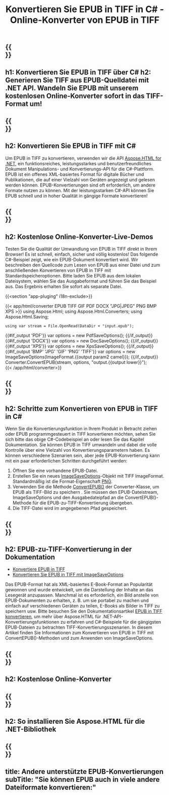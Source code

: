 ﻿---
translation: true
template: /templates/_template-conversion-child.md
title: Konvertieren Sie EPUB in TIFF in C# - Online-Konverter von EPUB in TIFF
description: Beispielcode für die Umwandlung von EPUB in TIFF C#. Verwenden Sie einfach die Konverter-API innerhalb von ASP.NET oder einer beliebigen .NET-Anwendung. Probieren Sie den Online-EPUB-zu-TIFF-Konverter kostenlos aus!
url: /net/conversion/epub-to-tiff/
family: html
platformtag: net
feature: conversion
informat: EPUB
outformat: TIFF
otherformats: PDF DOCX XPS BMP JPEG PNG TIFF GIF
---

{{<section banner>}}
---
h1: Konvertieren Sie EPUB in TIFF über C#
h2: Generieren Sie TIFF aus EPUB-Quelldatei mit .NET API. Wandeln Sie EPUB mit unserem kostenlosen Online-Konverter sofort in das TIFF-Format um!
---

{{<section overview>}}
---
h2: Konvertieren Sie EPUB in TIFF mit C#
---

Um EPUB in TIFF zu konvertieren, verwenden wir die API [Aspose.HTML for .NET](https://products.aspose.com/html/net/), ein funktionsreiches, leistungsstarkes und benutzerfreundliches Dokument Manipulations- und Konvertierungs-API für die C#-Plattform. EPUB ist ein offenes XML-basiertes Format für digitale Bücher und Publikationen, die auf einer Vielzahl von Geräten angezeigt und gelesen werden können. EPUB-Konvertierungen sind oft erforderlich, um andere Formate nutzen zu können. Mit der leistungsstarken C#-API können Sie EPUB schnell und in hoher Qualität in gängige Formate konvertieren!

{{<section demos>}}
---
h2: Kostenlose Online-Konverter-Live-Demos
---

Testen Sie die Qualität der Umwandlung von EPUB in TIFF direkt in Ihrem Browser! Es ist schnell, einfach, sicher und völlig kostenlos! Das folgende C#-Beispiel zeigt, wie ein EPUB-Dokument konvertiert wird. Wir beschreiben den Quellcode zum Lesen von EPUB aus einer Datei und zum anschließenden Konvertieren von EPUB in TIFF mit Standardspeicheroptionen. Bitte laden Sie EPUB aus dem lokalen Dateisystem, wählen Sie das Ausgabeformat und führen Sie das Beispiel aus. Das Ergebnis erhalten Sie sofort als separate Datei.

{{<section "app-pluging" i18n-exclude>}}

{{< app/html/converter EPUB TIFF GIF PDF DOCX "JPG|JPEG" PNG BMP XPS >}}
using Aspose.Html;
using Aspose.Html.Converters;
using Aspose.Html.Saving;

    using var stream = File.OpenRead(DataDir + "input.epub");
{{#if_output 'PDF'}}
    var options = new PdfSaveOptions();
{{/if_output}}
{{#if_output 'DOCX'}}
    var options = new DocSaveOptions();
{{/if_output}}
{{#if_output 'XPS'}}
    var options = new XpsSaveOptions();
{{/if_output}}
{{#if_output 'BMP' 'JPG' 'GIF' 'PNG' 'TIFF'}}
    var options = new ImageSaveOptions(ImageFormat.{{output param2 camel}});
{{/if_output}}
    Converter.ConvertEPUB(stream, options, "output.{{output lower}}");   
{{< /app/html/converter>}}


{{<section steps>}}
---
h2: Schritte zum Konvertieren von EPUB in TIFF in C#
---

Wenn Sie die Konvertierungsfunktion in Ihrem Produkt in Betracht ziehen oder EPUB programmgesteuert in TIFF konvertieren möchten, sehen Sie sich bitte das obige C#-Codebeispiel an oder lesen Sie das Kapitel Dokumentation. Sie können EPUB in TIFF umwandeln und dabei die volle Kontrolle über eine Vielzahl von Konvertierungsparametern haben. Es können verschiedene Szenarien sein, aber jede EPUB-Konvertierung kann mit ein paar erforderlichen Schritten durchgeführt werden:
1. Öffnen Sie eine vorhandene EPUB-Datei.
1. Erstellen Sie ein neues [ImageSaveOptions](https://apireference.aspose.com/html/net/aspose.html.saving/imagesaveoptions)-Objekt mit TIFF ImageFormat. Standardmäßig ist die Format-Eigenschaft [PNG](https://apireference.aspose.com/html/net/aspose.html.rendering.image/imageformat).
1. Verwenden Sie die Methode [ConvertEPUB()](https://apireference.aspose.com/html/net/aspose.html.converters.converter/convertepub/methods/27) der Converter-Klasse, um EPUB als TIFF-Bild zu speichern . Sie müssen den EPUB-Dateistream, ImageSaveOptions und den Ausgabedateipfad an die ConvertEPUB()-Methode für die EPUB-zu-TIFF-Konvertierung übergeben.
1. Die TIFF-Datei wird im angegebenen Pfad gespeichert.




{{<section documentation>}}
---
h2: EPUB-zu-TIFF-Konvertierung in der Dokumentation
---

  - <a href="https://docs.aspose.com/html/net/converting-between-formats/epub-to-tiff/#convert-epub-to-tiff" target="_blank">Konvertiere EPUB in TIFF</a>
  - <a href="https://docs.aspose.com/html/net/converting-between-formats/epub-to-tiff/#convert-epub-to-tiff-using-imagesaveoptions" target="_blank" >Konvertieren Sie EPUB in TIFF mit ImageSaveOptions</a>

Das EPUB-Format hat als XML-basiertes E-Book-Format an Popularität gewonnen und wurde entwickelt, um die Darstellung der Inhalte an das Lesegerät anzupassen. Manchmal ist es erforderlich, ein Bild anstelle von EPUB-Dokumenten zu erhalten, z. B. um sie portabel zu machen und einfach auf verschiedenen Geräten zu teilen, E-Books als Bilder in TIFF zu speichern usw. Bitte besuchen Sie den Dokumentationsartikel [EPUB in TIFF konvertieren](https://docs.aspose.com/html/net/converting-between-formats/epub-to-tiff/), um mehr über Aspose.HTML für .NET-API-Konvertierungsfunktionen zu erfahren und C#-Beispiele für die gängigsten EPUB-Dateien zu betrachten TIFF-Konvertierungsszenarien. In diesem Artikel finden Sie Informationen zum Konvertieren von EPUB in TIFF mit ConvertEPUB()-Methoden und zum Anwenden von ImageSaveOptions.

{{<section online-converters>}}
---
h2: Kostenlose Online-Konverter
---

{{<section get-started>}}
---
h2: So installieren Sie Aspose.HTML für die .NET-Bibliothek
---

{{<section other-conversions>}}
---
title: Andere unterstützte EPUB-Konvertierungen
subTitle: "Sie können EPUB auch in viele andere Dateiformate konvertieren:"
---